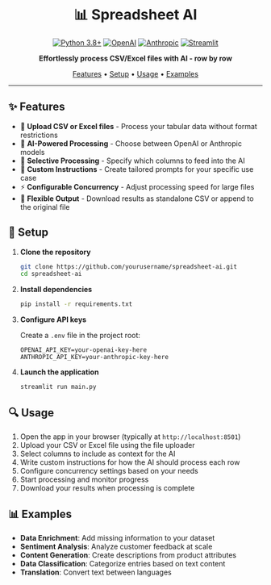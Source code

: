 <div align="center">

# 📊 Spreadsheet AI

[![Python 3.8+](https://img.shields.io/badge/python-3.8+-blue.svg)](https://www.python.org/downloads/)
[![OpenAI](https://img.shields.io/badge/AI-OpenAI-412991.svg)](https://openai.com)
[![Anthropic](https://img.shields.io/badge/AI-Anthropic-0B3C8D.svg)](https://anthropic.com)
[![Streamlit](https://img.shields.io/badge/powered%20by-Streamlit-FF4B4B.svg)](https://streamlit.io)

**Effortlessly process CSV/Excel files with AI - row by row**

[Features](#-features) • [Setup](#-setup) • [Usage](#-usage) • [Examples](#-examples)

</div>

---

## ✨ Features

- 🔄 **Upload CSV or Excel files** - Process your tabular data without format restrictions
- 🧠 **AI-Powered Processing** - Choose between OpenAI or Anthropic models
- 🎯 **Selective Processing** - Specify which columns to feed into the AI
- 📝 **Custom Instructions** - Create tailored prompts for your specific use case
- ⚡ **Configurable Concurrency** - Adjust processing speed for large files
- 💾 **Flexible Output** - Download results as standalone CSV or append to the original file

## 🚀 Setup

1. **Clone the repository**
   ```bash
   git clone https://github.com/yourusername/spreadsheet-ai.git
   cd spreadsheet-ai
   ```

2. **Install dependencies**
   ```bash
   pip install -r requirements.txt
   ```

3. **Configure API keys**
   
   Create a `.env` file in the project root:
   ```
   OPENAI_API_KEY=your-openai-key-here
   ANTHROPIC_API_KEY=your-anthropic-key-here
   ```

4. **Launch the application**
   ```bash
   streamlit run main.py
   ```

## 🔍 Usage

1. Open the app in your browser (typically at `http://localhost:8501`)
2. Upload your CSV or Excel file using the file uploader
3. Select columns to include as context for the AI
4. Write custom instructions for how the AI should process each row
5. Configure concurrency settings based on your needs
6. Start processing and monitor progress
7. Download your results when processing is complete

## 📊 Examples

- **Data Enrichment**: Add missing information to your dataset
- **Sentiment Analysis**: Analyze customer feedback at scale
- **Content Generation**: Create descriptions from product attributes
- **Data Classification**: Categorize entries based on text content
- **Translation**: Convert text between languages
